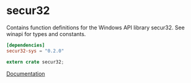 # secur32 #
Contains function definitions for the Windows API library secur32. See winapi for types and constants.

```toml
[dependencies]
secur32-sys = "0.2.0"
```

```rust
extern crate secur32;
```

[Documentation](https://retep998.github.io/doc/secur32/)
